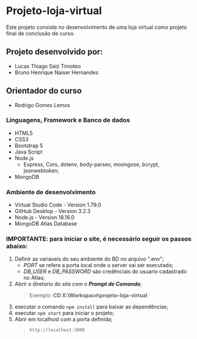 # Projeto-loja-virtual
 Este projeto consiste no desenvolvimento de uma loja virtual como projeto final de conclusão de curso.

## Projeto desenvolvido por:
- Lucas Thiago Saiz Timoteo
- Bruno Henrique Naiser Hernandes

## Orientador do curso
- Rodrigo Gomes Lemos

### Linguagens, Framework e Banco de dados
- HTML5
- CSS3
- Bootstrap 5
- Java Script
- Node.js
    - Express, Cors, dotenv, body-parsev, moongose, bcrypt, jsonwebtoken;
- MongoDB 

### Ambiente de desenvolvimento
- Virtual Studio Code - Version 1.79.0
- GitHub Desktop - Version 3.2.3
- Node.js - Version 18.16.0
- MongoDB Atlas Database

### **IMPORTANTE:** para iniciar o site, é necessário seguir os passos abaixo:
1. Definir as variaveis do seu ambiente do BD no arquivo ".env";
    * *PORT* se refere a porta local onde o server vai ser executado;
    * *DB_USER* e *DB_PASSWORD* são credênciais do usuario cadastrado no Atlas;
2. Abrir o diretorio do site com o _**Prompt de Comando**_;
    > Exemplo: **CD X:\Workspace\projeto-loja-virtual**
3. executar o comando `` npm install `` para baixar as dependências;
4. executar `` npm start `` para iniciar o projeto;
5. Abrir em localhost com a porta definida;
    > `` http://localhost:3000 ``